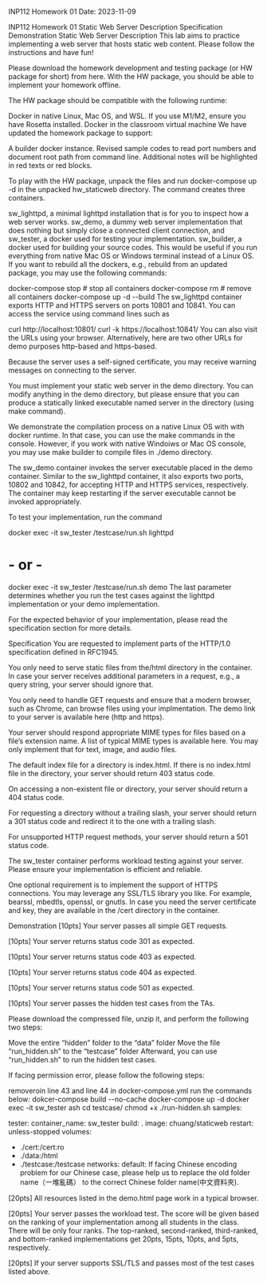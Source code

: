INP112 Homework 01
Date: 2023-11-09

INP112 Homework 01
Static Web Server
Description
Specification
Demonstration
Static Web Server
Description
This lab aims to practice implementing a web server that hosts static web content. Please follow the instructions and have fun!

Please download the homework development and testing package (or HW package for short) from here. With the HW package, you should be able to implement your homework offline.

The HW package should be compatible with the following runtime:

Docker in native Linux, Mac OS, and WSL. If you use M1/M2, ensure you have Rosetta installed.
Docker in the classroom virtual machine
We have updated the homework package to support:

A builder docker instance.
Revised sample codes to read port numbers and document root path from command line.
Additional notes will be highlighted in red texts or red blocks.

To play with the HW package, unpack the files and run docker-compose up -d in the unpacked hw_staticweb directory. The command creates three containers.

sw_lighttpd, a minimal lighttpd installation that is for you to inspect how a web server works.
sw_demo, a dummy web server implementation that does nothing but simply close a connected client connection, and
sw_tester, a docker used for testing your implementation.
sw_builder, a docker used for building your source codes. This would be useful if you run everything from native Mac OS or Windows terminal instead of a Linux OS.
If you want to rebuild all the dockers, e.g., rebuild from an updated package, you may use the following commands:

docker-compose stop     # stop all containers
docker-compose rm       # remove all containers
docker-compose up -d --build
The sw_lighttpd container exports HTTP and HTTPS servers on ports 10801 and 10841. You can access the service using command lines such as

curl http://localhost:10801/
curl -k https://localhost:10841/
You can also visit the URLs using your browser. Alternatively, here are two other URLs for demo purposes http-based and https-based.

Because the server uses a self-signed certificate, you may receive warning messages on connecting to the server.

You must implement your static web server in the demo directory. You can modify anything in the demo directory, but please ensure that you can produce a statically linked executable named server in the directory (using make command).

We demonstrate the compilation process on a native Linux OS with with docker runtime. In that case, you can use the make commands in the console. However, if you work with native Windoiws or Mac OS console, you may use make builder to compile files in ./demo directory.

The sw_demo container invokes the server executable placed in the demo container. Similar to the sw_lighttpd container, it also exports two ports, 10802 and 10842, for accepting HTTP and HTTPS services, respectively. The container may keep restarting if the server executable cannot be invoked appropriately.

To test your implementation, run the command

docker exec -it sw_tester /testcase/run.sh lighttpd
# - or -
docker exec -it sw_tester /testcase/run.sh demo
The last parameter determines whether you run the test cases against the lighttpd implementation or your demo implementation.

For the expected behavior of your implementation, please read the specification section for more details.

Specification
You are requested to implement parts of the HTTP/1.0 specification defined in RFC1945.

You only need to serve static files from the/html directory in the container. In case your server receives additional parameters in a request, e.g., a query string, your server should ignore that.

You only need to handle GET requests and ensure that a modern browser, such as Chrome, can browse files using your implmentation. The demo link to your server is available here (http and https).

Your server should respond appropriate MIME types for files based on a file’s extension name. A list of typical MIME types is available here. You may only implement that for text, image, and audio files.

The default index file for a directory is index.html. If there is no index.html file in the directory, your server should return 403 status code.

On accessing a non-existent file or directory, your server should return a 404 status code.

For requesting a directory without a trailing slash, your server should return a 301 status code and redirect it to the one with a trailing slash.

For unsupported HTTP request methods, your server should return a 501 status code.

The sw_tester container performs workload testing against your server. Please ensure your implementation is efficient and reliable.

One optional requirement is to implement the support of HTTPS connections. You may leverage any SSL/TLS library you like. For example, bearssl, mbedtls, openssl, or gnutls. In case you need the server certificate and key, they are available in the /cert directory in the container.

Demonstration
[10pts] Your server passes all simple GET requests.

[10pts] Your server returns status code 301 as expected.

[10pts] Your server returns status code 403 as expected.

[10pts] Your server returns status code 404 as expected.

[10pts] Your server returns status code 501 as expected.

[10pts] Your server passes the hidden test cases from the TAs.

Please download the compressed file, unzip it, and perform the following two steps:

Move the entire “hidden” folder to the “data” folder
Move the file “run_hidden.sh” to the “testcase” folder
Afterward, you can use “run_hidden.sh” to run the hidden test cases.

If facing permission error, please follow the following steps:

removeroin line 43 and line 44 in docker-compose.yml
run the commands below:
dokcer-compose build --no-cache
docker-compose up -d
docker exec -it sw_tester ash
cd testcase/
chmod +x ./run-hidden.sh
samples:

tester:
container_name: sw_tester
build: .
image: chuang/staticweb
restart: unless-stopped
volumes:
  - ./cert:/cert:ro
  - ./data:/html
  - ./testcase:/testcase
networks:
  default:
If facing Chinese encoding problem for our Chinese case, please help us to replace the old folder name（一堆亂碼） to the correct Chinese folder name(中文資料夾).

[20pts] All resources listed in the demo.html page work in a typical browser.

[20pts] Your server passes the workload test. The score will be given based on the ranking of your implementation among all students in the class. There will be only four ranks. The top-ranked, second-ranked, third-ranked, and bottom-ranked implementations get 20pts, 15pts, 10pts, and 5pts, respectively.

[20pts] If your server supports SSL/TLS and passes most of the test cases listed above.
